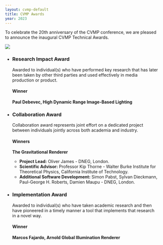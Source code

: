```yaml
---
layout: cvmp-default
title: CVMP Awards
year: 2023
---
```


To celebrate the 20th anniversary of the CVMP conference, we are pleased to announce the inaugural CVMP Technical Awards.

<img src="{{site.url}}/{{site.baseurl}}/img/2023/awards/award1.jpg" class="img-thumbnail">


 * ### Research Impact Award

    Awarded to individual(s) who have performed key research that has later been taken by other third parties and used effectively in media production or product. 
   #### Winner 
   **Paul Debevec, High Dynamic Range Image-Based Lighting**

 * ### Collaboration Award

   Collaboration award represents joint effort on a dedicated project between individuals jointly across both academia and industry.
   #### Winners 
   **The Gravitational Renderer**
   * **Project Lead:** Oliver James - DNEG, London.
   * **Scientific Advisor:** Professor Kip Thorne - Walter Burke Institute for Theoretical Physics, California Institute of Technology.
   * **Additional Software Development:** Simon Pabst, Sylvan Dieckmann, Paul-George H. Roberts, Damien Maupu - DNEG, London.

 * ### Implementation Award

   Awarded to individual(s) who have taken academic research and then have pioneered in a timely manner a tool that implements that research in a novel way.
   #### Winner 
   **Marcos Fajardo, Arnold Global Illumination Renderer**




